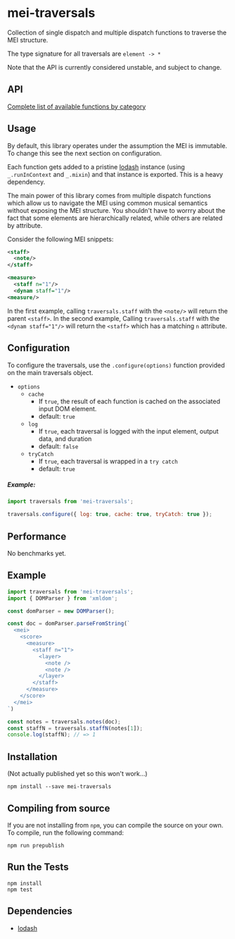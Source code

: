 # mei-traversals

Collection of single dispatch and multiple dispatch functions to traverse the MEI structure.

The type signature for all traversals are `element -> *`

Note that the API is currently considered unstable, and subject to change.

## API

[Complete list of available functions by category](api.md)

## Usage

By default, this library operates under the assumption the MEI is immutable. To change this see the next section on configuration.

Each function gets added to a pristine [lodash](https://github.com/lodash/lodash) instance (using `_.runInContext` and `_.mixin`) and that instance is exported. This is a heavy dependency.

The main power of this library comes from multiple dispatch functions which allow us to navigate the MEI using common musical semantics without exposing the MEI structure. You shouldn't have to worrry about the fact that some elements are hierarchically related, while others are related by attribute.

Consider the following MEI snippets:

```xml
<staff>
  <note/>
</staff>
```

```xml
<measure>
  <staff n="1"/>
  <dynam staff="1"/>
<measure/>
```

In the first example, calling `traversals.staff` with the `<note/>` will return the parent `<staff>`. In the second example, Calling `traversals.staff` with the `<dynam staff="1"/>` will return the `<staff>` which has a matching `n` attribute.

## Configuration

To configure the traversals, use the `.configure(options)` function provided on the main traversals object.

* `options`
  * `cache`
    - If `true`, the result of each function is cached on the associated input DOM element.
    - default: `true`
  * `log`
    - If `true`, each traversal is logged with the input element, output data, and duration
    - default: `false`
  * `tryCatch`
    - If `true`, each traversal is wrapped in a `try catch`
    - default: `true`

##### Example:

```javascript
import traversals from 'mei-traversals';

traversals.configure({ log: true, cache: true, tryCatch: true });
```

## Performance

No benchmarks yet.

## Example

```javascript
import traversals from 'mei-traversals';
import { DOMParser } from 'xmldom';

const domParser = new DOMParser();

const doc = domParser.parseFromString(`
  <mei>
    <score>
      <measure>
        <staff n="1">
          <layer>
            <note />
            <note />
          </layer>
        </staff>
      </measure>
    </score>
  </mei>
`)

const notes = traversals.notes(doc);
const staffN = traversals.staffN(notes[1]);
console.log(staffN); // => 1
```

## Installation

(Not actually published yet so this won't work...)

```
npm install --save mei-traversals
```

## Compiling from source

If you are not installing from `npm`, you can compile the source on your own. To compile, run the following command:

```
npm run prepublish
```

## Run the Tests

```
npm install
npm test
```

## Dependencies

* [lodash](https://github.com/lodash/lodash)
